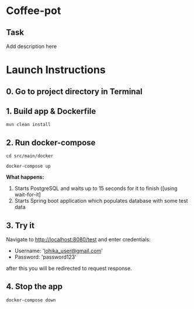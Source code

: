 # Coffee-pot
## Task
Add description here

# Launch Instructions

## 0. Go to project directory in Terminal

## 1. Build app & Dockerfile

`mvn clean install`

## 2. Run docker-compose

`cd src/main/docker`

`docker-compose up`

**What happens:**

1. Starts PostgreSQL and waits up to 15 seconds for it to finish ([using wait-for-it]
2. Starts Spring boot application which populates database with some test data

## 3. Try it

Navigate to <http://localhost:8080/test> and enter credentials: 
* Username: 'lohika_user@gmail.com'
* Password: 'password123'

after this you will be redirected to request response.

## 4. Stop the app
`docker-compose down`

